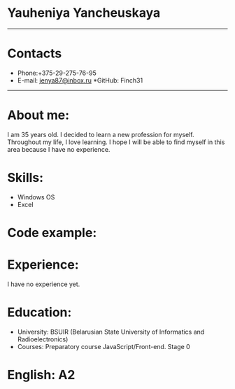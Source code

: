 # Yauheniya Yancheuskaya
------
# Contacts
* Phone:+375-29-275-76-95
* E-mail: jenya87@inbox.ru
*GitHub: Finch31
------
# About me:
I am 35 years old. I decided to learn a new profession for myself. Throughout my life, I love learning. I hope I will be able to find myself in this area because I have no experience.
# Skills:
* Windows OS
* Excel
# Сode example:
# Experience:
I have no experience yet.
# Education:
* University: BSUIR (Belarusian State University of Informatics and Radioelectronics)
* Courses: Preparatory course JavaScript/Front-end. Stage 0
# English: A2

